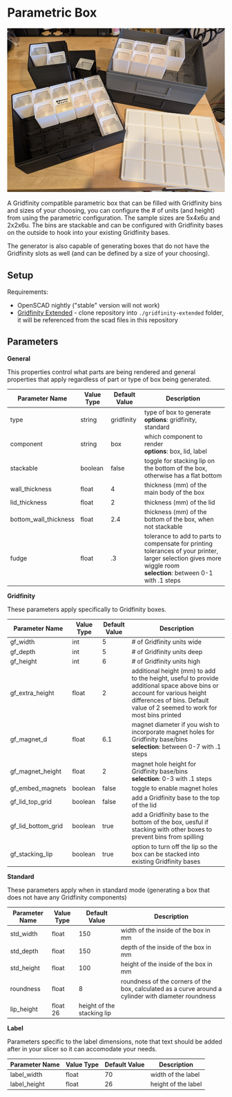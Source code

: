 # Parametric Box
 
![assorted printed Gridfinity boxes](./images/assorted-gridfinity-boxes.jpg)

A Gridfinity compatible parametric box that can be filled with Gridfinity bins and sizes of your choosing, you can configure the # of units (and height) from using the parametric configuration.  The sample sizes are 5x4x6u and 2x2x6u.  The bins are stackable and can be configured with Gridfinity bases on the outside to hook into your existing Gridfinity bases.

The generator is also capable of generating boxes that do not have the Gridfinity slots as well (and can be defined by a size of your choosing).

## Setup

Requirements:
- OpenSCAD nightly ("stable" version will not work)
- [Gridfinity Extended](https://github.com/ostat/gridfinity_extended_openscad) - clone repository into `./gridfinity-extended` folder, it will be referenced from the scad files in this repository

## Parameters

**General**

This properties control what parts are being rendered and general properties that apply regardless of part or type of box being generated.

| Parameter Name | Value Type | Default Value | Description |
| --- | --- | --- | --- |
| type | string | gridfinity | type of box to generate <br/>**options**: gridfinity, standard |
| component | string | box | which component to render <br/>**options**: box, lid, label |
| stackable | boolean | false | toggle for stacking lip on the bottom of the box, otherwise has a flat bottom |
| wall_thickness | float | 4 | thickness (mm) of the main body of the box |
| lid_thickness | float | 2 | thickness (mm) of the lid |
| bottom_wall_thickness | float | 2.4 | thickness (mm) of the bottom of the box, when not stackable |
| fudge | float | .3 | tolerance to add to parts to compensate for printing tolerances of your printer, larger selection gives more wiggle room <br/>**selection**: between 0-1 with .1 steps |

**Gridfinity**

These parameters apply specifically to Gridfinity boxes.

| Parameter Name | Value Type | Default Value | Description |
| --- | --- | --- | --- |
| gf_width | int | 5 | # of Gridfinity units wide |
| gf_depth | int | 5 | # of Gridfinity units deep |
| gf_height | int | 6 | # of Gridfinity units high |
| gf_extra_height | float | 2 | additional height (mm) to add to the height, useful to provide additional space above bins or account for various height differences of bins.  Default value of 2 seemed to work for most bins printed |
| gf_magnet_d | float | 6.1 | magnet diameter if you wish to incorporate magnet holes for Gridfinity base/bins <br/> **selection**: between 0-7 with .1 steps |
| gf_magnet_height | float | 2 | magnet hole height for Gridfinity base/bins <br/> **selection**: 0-3 with .1 steps 
| gf_embed_magnets | boolean | false | toggle to enable magnet holes |
| gf_lid_top_grid | boolean | false | add a Gridfinity base to the top of the lid |
| gf_lid_bottom_grid | boolean | true | add a Gridfinity base to the bottom of the box, uesful if stacking with other boxes to prevent bins from spilling |
| gf_stacking_lip | boolean | true | option to turn off the lip so the box can be stacked into existing Gridfinity bases |

**Standard**

These parameters apply when in standard mode (generating a box that does not have any Gridfinity components)

| Parameter Name | Value Type | Default Value | Description |
| --- | --- | --- | --- |
| std_width | float | 150 | width of the inside of the box in mm |
| std_depth | float | 150 | depth of the inside of the box in mm |
| std_height | float | 100 | height of the inside of the box in mm |
| roundness | float | 8 | roundness of the corners of the box, calculated as a curve around a cylinder with diameter roundness |
| lip_height | float 26 | height of the stacking lip |

**Label**

Parameters specific to the label dimensions, note that text should be added after in your slicer so it can accomodate your needs.

| Parameter Name | Value Type | Default Value | Description |
| --- | --- | --- | --- |
| label_width | float | 70 | width of the label |
| label_height | float | 26 | height of the label |